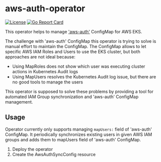 # aws-auth-operator
[![License](https://img.shields.io/badge/license-Apache--2.0-blue.svg)](http://www.apache.org/licenses/LICENSE-2.0)
[![Go Report
Card](https://goreportcard.com/badge/github.com/gp42/aws-auth-operator)](https://goreportcard.com/report/github.com/gp42/aws-auth-operator)

This operator helps to manage
['aws-auth'](https://docs.aws.amazon.com/eks/latest/userguide/add-user-role.html) ConfigMap for AWS EKS.

The challenge with 'aws-auth' ConfigMap this operator is trying to solve is manual effort to
maintain the ConfigMap. The ConfigMap allows to let specific AWS IAM Roles and Users to use the EKS
cluster, but both approaches are not ideal because: 
* Using MapRoles does not show which user was executing cluster actions in Kubernetes Audit logs
* Using MapUsers resolves the Kubernetes Audit log issue, but there are no good tools to manage the
  users

This operator is supposed to solve these problems by providing a tool for automated IAM Group
synchronization and 'aws-auth' ConfigMap management.

## Usage
Operator currently only supports managing `mapUsers:` field of 'aws-auth' ConfigMap. It periodically
synchronizes existing users in given AWS IAM groups and adds them to mapUsers field of 'aws-auth'
ConfigMap.

1. Deploy the operator
1. Create the AwsAuthSyncConfig resource
